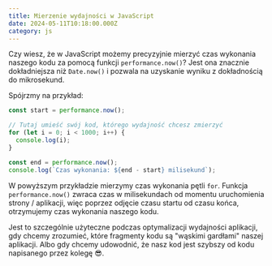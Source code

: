 ```yaml
---
title: Mierzenie wydajności w JavaScript
date: 2024-05-11T10:18:00.000Z
category: js
---
```


Czy wiesz, że w JavaScript możemy precyzyjnie mierzyć czas wykonania naszego kodu za pomocą funkcji `performance.now()`? Jest ona znacznie dokładniejsza niż `Date.now()` i pozwala na uzyskanie wyniku z dokładnością do mikrosekund.

Spójrzmy na przykład:

```js
const start = performance.now();

// Tutaj umieść swój kod, którego wydajność chcesz zmierzyć
for (let i = 0; i < 1000; i++) {
  console.log(i);
}

const end = performance.now();
console.log(`Czas wykonania: ${end - start} milisekund`);
```

W powyższym przykładzie mierzymy czas wykonania pętli `for`. Funkcja `performance.now()` zwraca czas w milisekundach od momentu uruchomienia strony / aplikacji, więc poprzez odjęcie czasu startu od czasu końca, otrzymujemy czas wykonania naszego kodu.

Jest to szczególnie użyteczne podczas optymalizacji wydajności aplikacji, gdy chcemy zrozumieć, które fragmenty kodu są "wąskimi gardłami" naszej aplikacji. Albo gdy chcemy udowodnić, że nasz kod jest szybszy od kodu napisanego przez kolegę 😎.
